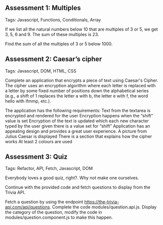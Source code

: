 ## Assessment 1: Multiples 

Tags: Javascript, Functions, Conditionals, Array


If we list all the natural numbers below 10 that are multiples of 3 or 5, we get 3, 5, 6 and 9. The sum of these multiples is 23.

Find the sum of all the multiples of 3 or 5 below 1000.

## Assessment 2: Caesar’s cipher

Tags: Javascript, DOM, HTML, CSS

Complete an application that encrypts a piece of text using Caesar's Cipher. The cipher uses an encryption algorithm where each letter is replaced with a letter by some fixed number of positions down the alphabetical series (e.g., a shift of 1 replaces the letter a with b, the letter e with f, the word hello with ifmmp, etc.).

 
The application has the following requirements:
Text from the textarea is encrypted and rendered for the user
Encryption happens when the “shift” value is set
Encryption of the text is updated which each new character typed by the user given there is a value set for “shift”
Application has an appealing design and provides a great user experience. 
A picture from Julius Caesar is displayed
There is a section that explains how the cipher works
At least 2 colours are used 

## Assessment 3: Quiz 

Tags: Refactor, API, Fetch, Javascript, DOM

Everybody loves a good quiz, right?. 
Why not make one ourselves. 

Continue with the provided code and fetch questions to display from the Trivia API.

Fetch a question by using the endpoint https://the-trivia-api.com/api/questions. Complete the code modules/question.api.js.
Display the category of the question, modify the code in modules/question.component.js to make this happen.
 
